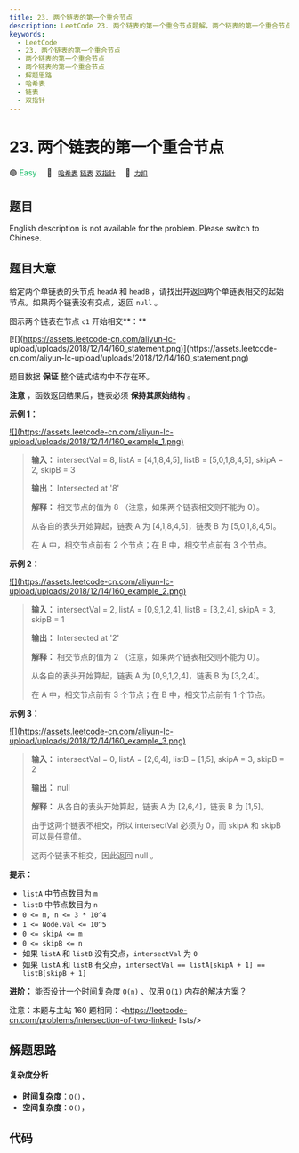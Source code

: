 ```yaml
---
title: 23. 两个链表的第一个重合节点
description: LeetCode 23. 两个链表的第一个重合节点题解，两个链表的第一个重合节点，包含解题思路、复杂度分析以及完整的 JavaScript 代码实现。
keywords:
  - LeetCode
  - 23. 两个链表的第一个重合节点
  - 两个链表的第一个重合节点
  - 两个链表的第一个重合节点
  - 解题思路
  - 哈希表
  - 链表
  - 双指针
---
```


# 23. 两个链表的第一个重合节点

🟢 <font color=#15bd66>Easy</font>&emsp; 🔖&ensp; [`哈希表`](/tag/hash-table.md) [`链表`](/tag/linked-list.md) [`双指针`](/tag/two-pointers.md)&emsp; 🔗&ensp;[`力扣`](https://leetcode.cn/problems/3u1WK4)

## 题目

English description is not available for the problem. Please switch to
Chinese.


## 题目大意

给定两个单链表的头节点 `headA` 和 `headB` ，请找出并返回两个单链表相交的起始节点。如果两个链表没有交点，返回 `null` 。

图示两个链表在节点 `c1` 开始相交**：**

[![](https://assets.leetcode-cn.com/aliyun-lc-
upload/uploads/2018/12/14/160_statement.png)](https://assets.leetcode-
cn.com/aliyun-lc-upload/uploads/2018/12/14/160_statement.png)

题目数据 **保证** 整个链式结构中不存在环。

**注意** ，函数返回结果后，链表必须 **保持其原始结构** 。



**示例 1：**

[![](https://assets.leetcode-cn.com/aliyun-lc-
upload/uploads/2018/12/14/160_example_1.png)](https://assets.leetcode.com/uploads/2018/12/13/160_example_1.png)

> 
> 
> 
> 
> 
> **输入：** intersectVal = 8, listA = [4,1,8,4,5], listB = [5,0,1,8,4,5], skipA = 2, skipB = 3
> 
> **输出：** Intersected at '8'
> 
> **解释：** 相交节点的值为 8 （注意，如果两个链表相交则不能为 0）。
> 
> 从各自的表头开始算起，链表 A 为 [4,1,8,4,5]，链表 B 为 [5,0,1,8,4,5]。
> 
> 在 A 中，相交节点前有 2 个节点；在 B 中，相交节点前有 3 个节点。
> 
> 

**示例  2：**

[![](https://assets.leetcode-cn.com/aliyun-lc-
upload/uploads/2018/12/14/160_example_2.png)](https://assets.leetcode.com/uploads/2018/12/13/160_example_2.png)

> 
> 
> 
> 
> 
> **输入：** intersectVal = 2, listA = [0,9,1,2,4], listB = [3,2,4], skipA = 3, skipB = 1
> 
> **输出：** Intersected at '2'
> 
> **解释：** 相交节点的值为 2 （注意，如果两个链表相交则不能为 0）。
> 
> 从各自的表头开始算起，链表 A 为 [0,9,1,2,4]，链表 B 为 [3,2,4]。
> 
> 在 A 中，相交节点前有 3 个节点；在 B 中，相交节点前有 1 个节点。
> 
> 

**示例  3：**

[![](https://assets.leetcode-cn.com/aliyun-lc-
upload/uploads/2018/12/14/160_example_3.png)](https://assets.leetcode.com/uploads/2018/12/13/160_example_3.png)

> 
> 
> 
> 
> 
> **输入：** intersectVal = 0, listA = [2,6,4], listB = [1,5], skipA = 3, skipB = 2
> 
> **输出：** null
> 
> **解释：** 从各自的表头开始算起，链表 A 为 [2,6,4]，链表 B 为 [1,5]。
> 
> 由于这两个链表不相交，所以 intersectVal 必须为 0，而 skipA 和 skipB 可以是任意值。
> 
> 这两个链表不相交，因此返回 null 。
> 
> 



**提示：**

  * `listA` 中节点数目为 `m`
  * `listB` 中节点数目为 `n`
  * `0 <= m, n <= 3 * 10^4`
  * `1 <= Node.val <= 10^5`
  * `0 <= skipA <= m`
  * `0 <= skipB <= n`
  * 如果 `listA` 和 `listB` 没有交点，`intersectVal` 为 `0`
  * 如果 `listA` 和 `listB` 有交点，`intersectVal == listA[skipA + 1] == listB[skipB + 1]`



**进阶：** 能否设计一个时间复杂度 `O(n)` 、仅用 `O(1)` 内存的解决方案？



注意：本题与主站 160 题相同：<https://leetcode-cn.com/problems/intersection-of-two-linked-
lists/>


## 解题思路

#### 复杂度分析

- **时间复杂度**：`O()`，
- **空间复杂度**：`O()`，

## 代码

```javascript

```